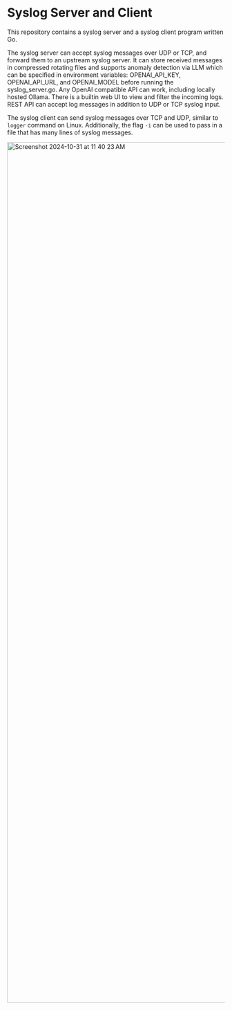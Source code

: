 # Syslog Server and Client

This repository contains a syslog server and a syslog client program written Go.

The syslog server can accept syslog messages over UDP or TCP, and forward them to an upstream syslog server. 
It can store received messages in compressed rotating files and supports anomaly detection via LLM
which can be specified in environment variables: OPENAI_API_KEY, OPENAI_API_URL, and OPENAI_MODEL before running
the syslog_server.go. Any OpenAI compatible API can work, including locally hosted Ollama. 
There is a builtin web UI to view and filter the incoming logs. REST API can accept log messages
in addition to UDP or TCP syslog input. 

The syslog client can send syslog messages over TCP and UDP, similar to `logger` command on Linux. 
Additionally, the flag `-i` can be used to pass in a file that has
many lines of syslog messages.

<img width="1988" alt="Screenshot 2024-10-31 at 11 40 23 AM" src="https://github.com/user-attachments/assets/cecf7b43-91b9-4b88-8211-d68e278835e3">
